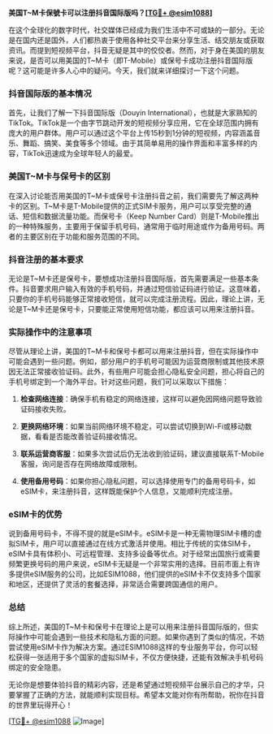 **美国T~M卡保號卡可以注册抖音国际版吗？[[TG💪+ @esim1088](https://t.me/s/esim1088)]**

在这个全球化的数字时代，社交媒体已经成为我们生活中不可或缺的一部分。无论是在国内还是国外，人们都热衷于使用各种社交平台来分享生活、结交朋友或获取资讯。而提到短视频平台，抖音无疑是其中的佼佼者。然而，对于身在美国的朋友来说，是否可以用美国的T~M卡（即T-Mobile）或保号卡成功注册抖音国际版呢？这可能是许多人心中的疑问。今天，我们就来详细探讨一下这个问题。

### 抖音国际版的基本情况

首先，让我们了解一下抖音国际版（Douyin International），也就是大家熟知的TikTok。TikTok是一个由字节跳动开发的短视频分享应用，它在全球范围内拥有庞大的用户群体。用户可以通过这个平台上传15秒到1分钟的短视频，内容涵盖音乐、舞蹈、搞笑、美食等多个领域。由于其简单易用的操作界面和丰富多样的内容，TikTok迅速成为全球年轻人的最爱。

### 美国T~M卡与保号卡的区别

在深入讨论能否用美国的T~M卡或保号卡注册抖音之前，我们需要先了解这两种卡的区别。T~M卡是T-Mobile提供的正式SIM卡服务，用户可以享受完整的通话、短信和数据流量功能。而保号卡（Keep Number Card）则是T-Mobile推出的一种特殊服务，主要用于保留手机号码，通常用于临时用途或作为备用号码。两者的主要区别在于功能和服务范围的不同。

### 抖音注册的基本要求

无论是T~M卡还是保号卡，要想成功注册抖音国际版，首先需要满足一些基本条件。抖音要求用户输入有效的手机号码，并通过短信验证码进行验证。这意味着，只要你的手机号码能够正常接收短信，就可以完成注册流程。因此，理论上讲，无论是T~M卡还是保号卡，只要能正常使用短信功能，都应该可以用来注册抖音。

### 实际操作中的注意事项

尽管从理论上讲，美国的T~M卡和保号卡都可以用来注册抖音，但在实际操作中可能会遇到一些问题。例如，部分用户的手机号可能因为运营商限制或其他技术原因无法正常接收验证码。此外，有些用户可能会担心隐私安全问题，担心将自己的手机号绑定到一个海外平台。针对这些问题，我们可以采取以下措施：

1. **检查网络连接**：确保手机有稳定的网络连接，这样可以避免因网络问题导致验证码接收失败。
   
2. **更换网络环境**：如果当前网络环境不稳定，可以尝试切换到Wi-Fi或移动数据，看看是否能改善验证码接收情况。

3. **联系运营商客服**：如果多次尝试后仍无法收到验证码，建议直接联系T-Mobile客服，询问是否存在网络故障或限制。

4. **使用备用号码**：如果你担心隐私问题，可以选择使用专门的备用号码卡，如eSIM卡，来注册抖音，这样既能保护个人信息，又能顺利完成注册。

### eSIM卡的优势

说到备用号码卡，不得不提的就是eSIM卡。eSIM卡是一种无需物理SIM卡槽的虚拟SIM卡，用户可以直接通过在线方式激活并使用。相比于传统的实体SIM卡，eSIM卡具有体积小、可远程管理、支持多设备等优点。对于经常出国旅行或需要频繁更换号码的用户来说，eSIM卡无疑是一个非常实用的选择。目前市面上有许多提供eSIM服务的公司，比如ESIM1088，他们提供的eSIM卡不仅支持多个国家和地区，还提供了灵活的套餐选择，非常适合需要跨国通信的用户。

### 总结

综上所述，美国的T~M卡和保号卡在理论上是可以用来注册抖音国际版的，但实际操作中可能会遇到一些技术和隐私方面的问题。如果你遇到了类似的情况，不妨尝试使用eSIM卡作为解决方案。通过ESIM1088这样的专业服务平台，你可以轻松获得一张适用于多个国家的虚拟SIM卡，不仅方便快捷，还能有效解决手机号码绑定的安全隐患。

无论你是想要体验抖音的精彩内容，还是希望通过短视频平台展示自己的才华，只要掌握了正确的方法，就能顺利实现目标。希望本文能对你有所帮助，祝你在抖音的世界里玩得开心！

[[TG💪+ @esim1088](https://t.me/s/esim1088) ![Image](https://i.postimg.cc/4NQfJmqS/Snipaste-2025-05-13-00-14-12.png)]